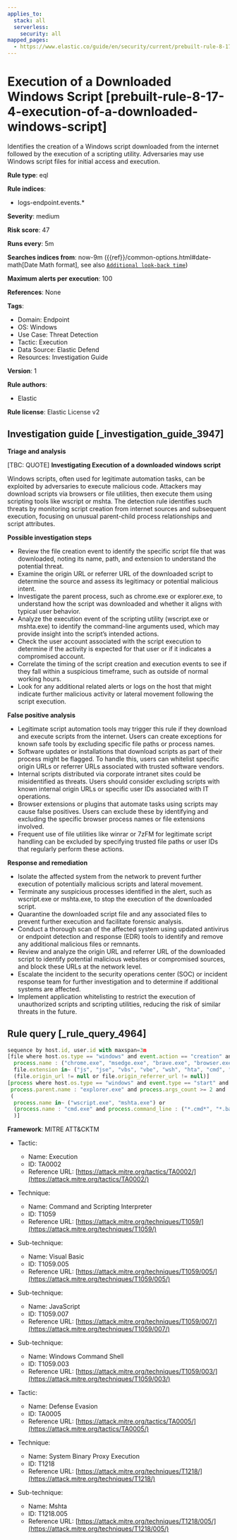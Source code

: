 ```yaml
---
applies_to:
  stack: all
  serverless:
    security: all
mapped_pages:
  - https://www.elastic.co/guide/en/security/current/prebuilt-rule-8-17-4-execution-of-a-downloaded-windows-script.html
---
```


# Execution of a Downloaded Windows Script [prebuilt-rule-8-17-4-execution-of-a-downloaded-windows-script]

Identifies the creation of a Windows script downloaded from the internet followed by the execution of a scripting utility. Adversaries may use Windows script files for initial access and execution.

**Rule type**: eql

**Rule indices**:

* logs-endpoint.events.*

**Severity**: medium

**Risk score**: 47

**Runs every**: 5m

**Searches indices from**: now-9m ({{ref}}/common-options.html#date-math[Date Math format], see also [`Additional look-back time`](docs-content://solutions/security/detect-and-alert/create-detection-rule.md#rule-schedule))

**Maximum alerts per execution**: 100

**References**: None

**Tags**:

* Domain: Endpoint
* OS: Windows
* Use Case: Threat Detection
* Tactic: Execution
* Data Source: Elastic Defend
* Resources: Investigation Guide

**Version**: 1

**Rule authors**:

* Elastic

**Rule license**: Elastic License v2

## Investigation guide [_investigation_guide_3947]

**Triage and analysis**

[TBC: QUOTE]
**Investigating Execution of a downloaded windows script**

Windows scripts, often used for legitimate automation tasks, can be exploited by adversaries to execute malicious code. Attackers may download scripts via browsers or file utilities, then execute them using scripting tools like wscript or mshta. The detection rule identifies such threats by monitoring script creation from internet sources and subsequent execution, focusing on unusual parent-child process relationships and script attributes.

**Possible investigation steps**

* Review the file creation event to identify the specific script file that was downloaded, noting its name, path, and extension to understand the potential threat.
* Examine the origin URL or referrer URL of the downloaded script to determine the source and assess its legitimacy or potential malicious intent.
* Investigate the parent process, such as chrome.exe or explorer.exe, to understand how the script was downloaded and whether it aligns with typical user behavior.
* Analyze the execution event of the scripting utility (wscript.exe or mshta.exe) to identify the command-line arguments used, which may provide insight into the script’s intended actions.
* Check the user account associated with the script execution to determine if the activity is expected for that user or if it indicates a compromised account.
* Correlate the timing of the script creation and execution events to see if they fall within a suspicious timeframe, such as outside of normal working hours.
* Look for any additional related alerts or logs on the host that might indicate further malicious activity or lateral movement following the script execution.

**False positive analysis**

* Legitimate script automation tools may trigger this rule if they download and execute scripts from the internet. Users can create exceptions for known safe tools by excluding specific file paths or process names.
* Software updates or installations that download scripts as part of their process might be flagged. To handle this, users can whitelist specific origin URLs or referrer URLs associated with trusted software vendors.
* Internal scripts distributed via corporate intranet sites could be misidentified as threats. Users should consider excluding scripts with known internal origin URLs or specific user IDs associated with IT operations.
* Browser extensions or plugins that automate tasks using scripts may cause false positives. Users can exclude these by identifying and excluding the specific browser process names or file extensions involved.
* Frequent use of file utilities like winrar or 7zFM for legitimate script handling can be excluded by specifying trusted file paths or user IDs that regularly perform these actions.

**Response and remediation**

* Isolate the affected system from the network to prevent further execution of potentially malicious scripts and lateral movement.
* Terminate any suspicious processes identified in the alert, such as wscript.exe or mshta.exe, to stop the execution of the downloaded script.
* Quarantine the downloaded script file and any associated files to prevent further execution and facilitate forensic analysis.
* Conduct a thorough scan of the affected system using updated antivirus or endpoint detection and response (EDR) tools to identify and remove any additional malicious files or remnants.
* Review and analyze the origin URL and referrer URL of the downloaded script to identify potential malicious websites or compromised sources, and block these URLs at the network level.
* Escalate the incident to the security operations center (SOC) or incident response team for further investigation and to determine if additional systems are affected.
* Implement application whitelisting to restrict the execution of unauthorized scripts and scripting utilities, reducing the risk of similar threats in the future.


## Rule query [_rule_query_4964]

```js
sequence by host.id, user.id with maxspan=3m
[file where host.os.type == "windows" and event.action == "creation" and user.id != "S-1-5-18" and
  process.name : ("chrome.exe", "msedge.exe", "brave.exe", "browser.exe", "dragon.exe", "vivaldi.exe", "explorer.exe", "winrar.exe", "7zFM.exe", "7zG.exe", "Bandizip.exe") and
  file.extension in~ ("js", "jse", "vbs", "vbe", "wsh", "hta", "cmd", "bat") and
  (file.origin_url != null or file.origin_referrer_url != null)]
[process where host.os.type == "windows" and event.type == "start" and
 process.parent.name : "explorer.exe" and process.args_count >= 2 and
 (
  process.name in~ ("wscript.exe", "mshta.exe") or
  (process.name : "cmd.exe" and process.command_line : ("*.cmd*", "*.bat*"))
  )]
```

**Framework**: MITRE ATT&CKTM

* Tactic:

    * Name: Execution
    * ID: TA0002
    * Reference URL: [https://attack.mitre.org/tactics/TA0002/](https://attack.mitre.org/tactics/TA0002/)

* Technique:

    * Name: Command and Scripting Interpreter
    * ID: T1059
    * Reference URL: [https://attack.mitre.org/techniques/T1059/](https://attack.mitre.org/techniques/T1059/)

* Sub-technique:

    * Name: Visual Basic
    * ID: T1059.005
    * Reference URL: [https://attack.mitre.org/techniques/T1059/005/](https://attack.mitre.org/techniques/T1059/005/)

* Sub-technique:

    * Name: JavaScript
    * ID: T1059.007
    * Reference URL: [https://attack.mitre.org/techniques/T1059/007/](https://attack.mitre.org/techniques/T1059/007/)

* Sub-technique:

    * Name: Windows Command Shell
    * ID: T1059.003
    * Reference URL: [https://attack.mitre.org/techniques/T1059/003/](https://attack.mitre.org/techniques/T1059/003/)

* Tactic:

    * Name: Defense Evasion
    * ID: TA0005
    * Reference URL: [https://attack.mitre.org/tactics/TA0005/](https://attack.mitre.org/tactics/TA0005/)

* Technique:

    * Name: System Binary Proxy Execution
    * ID: T1218
    * Reference URL: [https://attack.mitre.org/techniques/T1218/](https://attack.mitre.org/techniques/T1218/)

* Sub-technique:

    * Name: Mshta
    * ID: T1218.005
    * Reference URL: [https://attack.mitre.org/techniques/T1218/005/](https://attack.mitre.org/techniques/T1218/005/)



